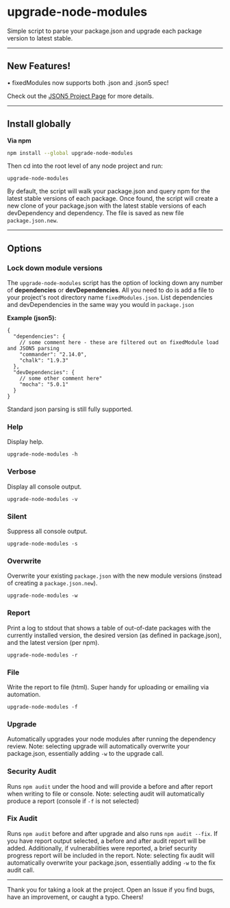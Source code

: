 # upgrade-node-modules
Simple script to parse your package.json and upgrade each package version to latest stable.

---

## New Features!
• fixedModules now supports both .json and .json5 spec!

Check out the [JSON5 Project Page](https://json5.org) for more details.



---

## Install globally

**Via npm**
```bash
npm install --global upgrade-node-modules
```

Then cd into the root level of any node project and run:
```
upgrade-node-modules
```

By default, the script will walk your package.json and query npm for the latest stable versions of each package. Once found, the script will create a new clone of your package.json with the latest stable versions of each devDependency and dependency. The file is saved as new file `package.json.new`.

---

## Options

### Lock down module versions

The `upgrade-node-modules` script has the option of locking down any number of **dependencies** or **devDependencies**. All you need to do is add a file to your project's root directory name `fixedModules.json`. List dependencies and devDependencies in the same way you would in `package.json`

**Example (json5):**
```json5
{
  "dependencies": {
    // some comment here - these are filtered out on fixedModule load and JSON5 parsing
    "commander": "2.14.0",
    "chalk": "1.9.3"
  },
  "devDependencies": {
    // some other comment here"
    "mocha": "5.0.1"
  }
}
```

Standard json parsing is still fully supported.

### Help
Display help.
```
upgrade-node-modules -h
```

### Verbose
Display all console output.
```
upgrade-node-modules -v
```

### Silent
Suppress all console output.
```
upgrade-node-modules -s
```

### Overwrite
Overwrite your existing `package.json` with the new module versions (instead of creating a `package.json.new`).
```
upgrade-node-modules -w
```

### Report
Print a log to stdout that shows a table of out-of-date packages with the currently installed version, the desired version (as defined in package.json), and the latest version (per npm).
```
upgrade-node-modules -r
```

### File
Write the report to file (html). Super handy for uploading or emailing via automation.
```
upgrade-node-modules -f
```

### Upgrade
Automatically upgrades your node modules after running the dependency review.
Note: selecting upgrade will automatically overwrite your package.json, essentially adding `-w` to the upgrade call.

### Security Audit
Runs `npm audit` under the hood and will provide a before and after report when writing to file or console.
Note: selecting audit will automatically produce a report (console if `-f` is not selected)

### Fix Audit
Runs `npm audit` before and after upgrade and also runs `npm audit --fix`. If you have report output selected, a before and after audit report will be added. Additionally, if vulnerabilities were reported, a brief security progress report will be included in the report.
Note: selecting fix audit will automatically overwrite your package.json, essentially adding `-w` to the fix audit call.

---

Thank you for taking a look at the project. Open an Issue if you find bugs, have an improvement, or caught a typo. Cheers!

